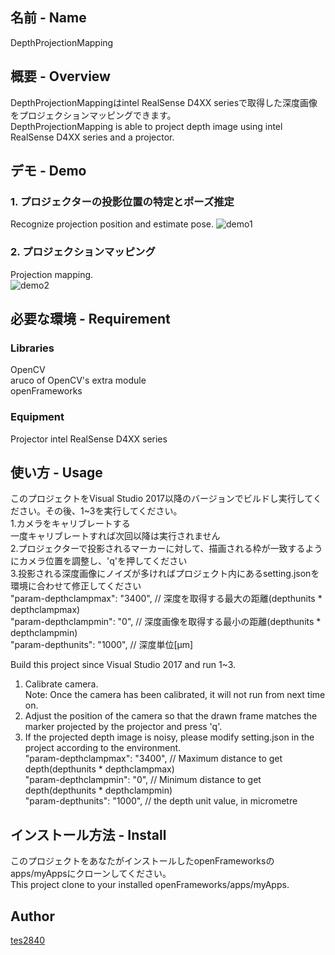 ## 名前 - Name
 DepthProjectionMapping

## 概要 - Overview
DepthProjectionMappingはintel RealSense D4XX seriesで取得した深度画像をプロジェクションマッピングできます。  
DepthProjectionMapping is able to project depth image using intel RealSense D4XX series and a projector.

## デモ - Demo
### 1. プロジェクターの投影位置の特定とポーズ推定  
Recognize projection position and estimate pose.
![demo1](https://raw.github.com/wiki/tes2840/DepthProjectionMapping/images/poseEstimation.png)

### 2. プロジェクションマッピング  
Projection mapping.  
![demo2](https://raw.github.com/wiki/tes2840/DepthProjectionMapping/images/DepthProjectionMapping.gif)

## 必要な環境 - Requirement  
### Libraries
OpenCV  
aruco of OpenCV's extra module  
openFrameworks   

### Equipment
Projector
intel RealSense D4XX series

## 使い方 - Usage
このプロジェクトをVisual Studio 2017以降のバージョンでビルドし実行してください。その後、1~3を実行してください。  
1.カメラをキャリブレートする  
   一度キャリブレートすれば次回以降は実行されません  
2.プロジェクターで投影されるマーカーに対して、描画される枠が一致するようにカメラ位置を調整し、'q'を押してください  
3.投影される深度画像にノイズが多ければプロジェクト内にあるsetting.jsonを環境に合わせて修正してください  
    "param-depthclampmax": "3400",	// 深度を取得する最大の距離(depthunits * depthclampmax)  
    "param-depthclampmin": "0",		// 深度画像を取得する最小の距離(depthunits * depthclampmin)  
    "param-depthunits": "1000",		// 深度単位[μm]  

Build this project since Visual Studio 2017 and run 1~3.  
1. Calibrate camera.  
   Note: Once the camera has been calibrated, it will not run from next time on.  
2. Adjust the position of the camera so that the drawn frame matches the marker projected by the projector and press 'q'.  
3. If the projected depth image is noisy, please modify setting.json in the project according to the environment.  
    "param-depthclampmax": "3400",	// Maximum distance to get depth(depthunits * depthclampmax)  
    "param-depthclampmin": "0",		// Minimum distance to get depth(depthunits * depthclampmin)  
    "param-depthunits": "1000",		// the depth unit value, in micrometre  

## インストール方法 - Install  
このプロジェクトをあなたがインストールしたopenFrameworksのapps/myAppsにクローンしてください。  
This project clone to your installed openFrameworks/apps/myApps.   

## Author
[tes2840](https://github.com/tes2840/)
